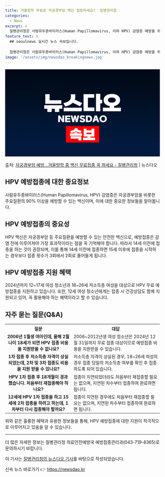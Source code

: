 ```yaml
---
title: 겨울방학 무료로 자궁경부암 백신 접종하세요!  질병관리청
categories:
  - News
excerpt: >
  질병관리청은 사람유두종바이러스(Human Papillomavirus, 이하 HPV) 감염증 예방을 위해 국가…
feature_text: >
  ## seoulnews 실시간 뉴스 속보입니다.

  질병관리청은 사람유두종바이러스(Human Papillomavirus, 이하 HPV) 감염증 예방을 위해 국가…
image: '/assets/img/newsdao_breakingnews.jpg'
---
```


![뉴스다오 속보](/assets/img/newsdao_breakingnews.jpg)

<p>출처: <a href="https://newsdao.kr/2994" rel="dofollow">자궁경부암 예방…겨울방학 중 백신 무료접종 꼭 하세요 - 질병관리청</a> | 뉴스다오</p>

<h2>HPV 예방접종에 대한 중요정보</h2>

<p data-ke-size="size16">사람유두종바이러스(Human Papillomavirus, HPV) 감염증은 자궁경부암을 비롯한 주요질환의 90% 이상을 예방할 수 있는 백신이며, 이에 대한 중요한 정보들을 알아봅니다.</p>

<h2 data-ke-size="size26">HPV 예방접종의 중요성</h2>

<p data-ke-size="size16">HPV 백신은 자궁경부암 등 주요질환을 예방할 수 있는 안전한 백신으로, 예방접종은 감염 전에 이루어져야 가장 효과적이라는 점을 꼭 기억해야 합니다. 따라서 14세 이전에 접종을 하는 것이 권장되며, 이를 통해 14세 이전에 접종하면 15세 이후에 접종을 시작하는 경우보다 접종 횟수가 3회에서 2회로 줄어들게 됩니다.</p>


<h2 data-ke-size="size26">HPV 예방접종 지원 혜택</h2>

<p data-ke-size="size16">2024년까지 12~17세 여성 청소년과 18~26세 저소득층 여성을 대상으로 HPV 무료 예방접종을 지원하고 있습니다. 또한, 12세 여성 청소년에게는 접종 시 건강상담도 함께 지원되고 있어, 꼭 활용해야 하는 혜택이라고 할 수 있습니다.</p>

<h2 data-ke-size="size26">자주 묻는 질문(Q&A)</h2>

<table>
  <tr>
    <th>질문</th>
    <th>대답</th>
  </tr>
  <tr>
    <td style="text-align: center; height: 17px;"><b>2006년 1월생 여아인데, 올해 2월 나이 18세가 되면 HPV 접종 비용을 지원받을 수 없나요?</b></td>
    <td>2006~2012년생 여성 청소년은 2024년 12월 31일까지 무료 접종 대상이므로 예방접종 비용을 지원받을 수 있습니다.</td>
  </tr>
  <tr>
    <td style="text-align: center; height: 17px;"><b>1차 접종 후 저소득층 자격이 상실되었는데, 2차 및 3차 접종도 비용을 지원 받을 수 있나요?</b></td>
    <td>저소득층 자격이 상실된 경우, 18~26세 여성의 경우 접종 당일의 저소득층 여부를 확인 후 접종하도록 되어 있습니다.</td>
  </tr>
  <tr>
    <td style="text-align: center; height: 17px;"><b>HPV 1차 접종 후 18개월이 경과했습니다. 처음부터 재접종해야 하나요?</b></td>
    <td>접종이 지연되었더라도 처음부터 재접종할 필요는 없으며, 지연된 차수부터 접종하여 완료하면 됩니다.</td>
  </tr>
  <tr>
    <td style="text-align: center; height: 17px;"><b>12세에 HPV 1차 접종을 하고 15세에 2차 접종을 하려고 하는데, 1차부터 다시 접종해야 할까요?</b></td>
    <td>접종이 지연된 경우에도 처음부터 재접종할 필요는 없으며, 지연된 차수부터 접종하여 완료하면 됩니다.</td>
  </tr>
</table>

<p data-ke-size="size16">위와 같은 훌륭한 혜택과 유용한 정보들을 통해, HPV 예방접종에 대한 지원이 적극적으로 이루어지고 있음을 알 수 있습니다.</p>

<hr>

<p data-ke-size="size16">더 많은 자세한 정보는 질병관리청 의료안전예방국 예방접종관리과(043-719-8365)로 문의하시기 바랍니다.</p>

<p data-ke-size="size16">이 기사는 <a href="https://newsdao.kr/2994">질병관리청의 뉴스다오 기사</a>를 바탕으로 작성되었습니다.</p>
 

신속 뉴스 바로가기 👉 <a href="https://newsdao.kr" rel="dofollow">https://newsdao.kr</a>


